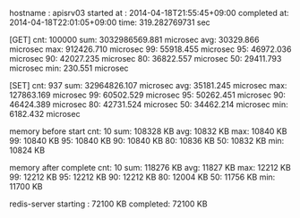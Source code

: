 hostname    : apisrv03
started at  : 2014-04-18T21:55:45+09:00
completed at: 2014-04-18T22:01:05+09:00
time: 319.282769731 sec

[GET]
cnt: 100000
sum: 3032986569.881 microsec
avg: 30329.866 microsec
max: 912426.710 microsec
 99: 55918.455 microsec
 95: 46972.036 microsec
 90: 42027.235 microsec
 80: 36822.557 microsec
 50: 29411.793 microsec
min:   230.551 microsec

[SET]
cnt: 937
sum: 32964826.107 microsec
avg: 35181.245 microsec
max: 127863.169 microsec
 99: 60502.529 microsec
 95: 50262.451 microsec
 90: 46424.389 microsec
 80: 42731.524 microsec
 50: 34462.214 microsec
min:  6182.432 microsec

memory before start
cnt: 10
sum: 108328 KB
avg: 10832 KB
max: 10840 KB
 99: 10840 KB
 95: 10840 KB
 90: 10840 KB
 80: 10836 KB
 50: 10832 KB
min: 10824 KB

memory after complete
cnt: 10
sum: 118276 KB
avg: 11827 KB
max: 12212 KB
 99: 12212 KB
 95: 12212 KB
 90: 12212 KB
 80: 12004 KB
 50: 11756 KB
min: 11700 KB

redis-server
starting : 72100 KB
completed: 72100 KB
